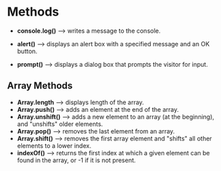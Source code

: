 # Methods

- **console.log()** --> writes a message to the console.

- **alert()** --> displays an alert box with a specified message and an OK button.

- **prompt()** --> displays a dialog box that prompts the visitor for input.

## Array Methods

- **Array.length** --> displays length of the array.
- **Array.push()** --> adds an element at the end of the array.
- **Array.unshift()** --> adds a new element to an array (at the beginning), and "unshifts" older elements.
- **Array.pop()** --> removes the last element from an array.
- **Array.shift()** --> removes the first array element and "shifts" all other elements to a lower index.
- **indexOf()** --> returns the first index at which a given element can be found in the array, or -1 if it is not present.
